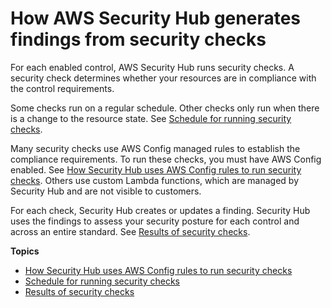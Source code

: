 # How AWS Security Hub generates findings from security checks<a name="securityhub-controls-finding-generation"></a>

For each enabled control, AWS Security Hub runs security checks\. A security check determines whether your resources are in compliance with the control requirements\.

Some checks run on a regular schedule\. Other checks only run when there is a change to the resource state\. See [Schedule for running security checks](securityhub-standards-schedule.md)\.

Many security checks use AWS Config managed rules to establish the compliance requirements\. To run these checks, you must have AWS Config enabled\. See [How Security Hub uses AWS Config rules to run security checks](securityhub-standards-awsconfigrules.md)\. Others use custom Lambda functions, which are managed by Security Hub and are not visible to customers\.

For each check, Security Hub creates or updates a finding\. Security Hub uses the findings to assess your security posture for each control and across an entire standard\. See [Results of security checks](securityhub-standards-results.md)\.

**Topics**
+ [How Security Hub uses AWS Config rules to run security checks](securityhub-standards-awsconfigrules.md)
+ [Schedule for running security checks](securityhub-standards-schedule.md)
+ [Results of security checks](securityhub-standards-results.md)